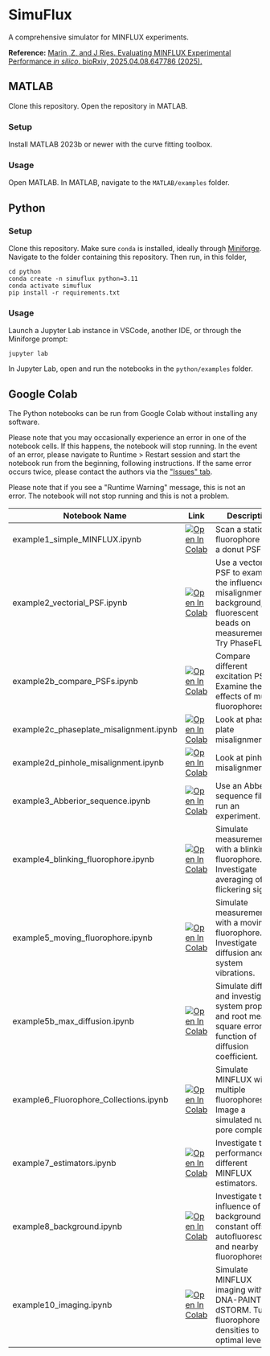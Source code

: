# SimuFlux

A comprehensive simulator for MINFLUX experiments.

**Reference:**
[Marin, Z, and J Ries. Evaluating MINFLUX Experimental Performance *in silico*. bioRxiv, 2025.04.08.647786 (2025).](https://doi.org/10.1101/2025.04.08.647786)

## MATLAB

Clone this repository. Open the repository in MATLAB. 

### Setup

Install MATLAB 2023b or newer with the curve fitting toolbox.

### Usage

Open MATLAB. In MATLAB, navigate to the `MATLAB/examples` folder.

## Python

### Setup

Clone this repository. Make sure `conda` is installed, ideally through 
[Miniforge](https://github.com/conda-forge/miniforge?tab=readme-ov-file).
Navigate to the folder containing this repository. Then run, in this folder,

```
cd python
conda create -n simuflux python=3.11
conda activate simuflux
pip install -r requirements.txt
```

### Usage

Launch a Jupyter Lab instance in VSCode, another IDE, or through the Miniforge prompt:

```
jupyter lab
```

In Jupyter Lab, open and run the notebooks in the `python/examples` folder.

## Google Colab

The Python notebooks can be run from Google Colab without installing any software.

Please note that you may occasionally experience an error in one of the notebook cells. 
If this happens, the notebook will stop running. In the event of an error, please navigate 
to Runtime > Restart session and start the notebook run from the beginning, following 
instructions. If the same error occurs twice, please contact the authors via the ["Issues" 
tab](https://github.com/ries-lab/SimuFLUX/).

Please note that if you see a "Runtime Warning" message, this is not an error. The notebook 
will not stop running and this is not a problem.


| Notebook Name | Link | Description |
|---------------|------|-------------|
| example1_simple_MINFLUX.ipynb | [![Open In Colab](https://colab.research.google.com/assets/colab-badge.svg)](https://colab.research.google.com/drive/1lAS3fMO2pxzLy0JPsQ5AC4pMNMK8Ar95) | Scan a static fluorophore with a donut PSF. |
| example2_vectorial_PSF.ipynb    | [![Open In Colab](https://colab.research.google.com/assets/colab-badge.svg)](https://colab.research.google.com/drive/1lgm1Kpv_XJT8oJnX_mBtB1QmPyjOgoew) | Use a vectorial PSF to examine the influence of misalignment, background, and fluorescent beads on measurements. Try PhaseFLUX. |
| example2b_compare_PSFs.ipynb | [![Open In Colab](https://colab.research.google.com/assets/colab-badge.svg)](https://colab.research.google.com/drive/1IeVmwU5EaQTCq2FOnU_bcnPgwNQDf8bL) | Compare different excitation PSFs. Examine the effects of multiple fluorophores. |
| example2c_phaseplate_misalignment.ipynb  | [![Open In Colab](https://colab.research.google.com/assets/colab-badge.svg)](https://colab.research.google.com/drive/1u_FvSvzCX96bSlv1O7dAh2V8rlAZbo8b) | Look at phase plate misalignment. |
| example2d_pinhole_misalignment.ipynb  | [![Open In Colab](https://colab.research.google.com/assets/colab-badge.svg)](https://colab.research.google.com/drive/1CqLoiKFxxCd5wf4iGHN29yTSV5xtj7-e) | Look at pinhole misalignment. |
| example3_Abberior_sequence.ipynb  | [![Open In Colab](https://colab.research.google.com/assets/colab-badge.svg)](https://colab.research.google.com/drive/19Qcq7qlGfqDA2Ti0_7Q8SxPwoc2XLDtk) | Use an Abberior sequence file to run an experiment. |
| example4_blinking_fluorophore.ipynb  | [![Open In Colab](https://colab.research.google.com/assets/colab-badge.svg)](https://colab.research.google.com/drive/1OQ0fQ_enYYOtbP44-mrVKRQ0CTl7UKwo) | Simulate measurement with a blinking fluorophore. Investigate averaging of flickering signal. |
| example5_moving_fluorophore.ipynb | [![Open In Colab](https://colab.research.google.com/assets/colab-badge.svg)](https://colab.research.google.com/drive/1pqMiLu17PSFbDDta0xxJ2tV6g0RHnFu4) | Simulate measurement with a moving fluorophore. Investigate diffusion and system vibrations. |
| example5b_max_diffusion.ipynb | [![Open In Colab](https://colab.research.google.com/assets/colab-badge.svg)](https://colab.research.google.com/drive/1-5EYJim_54Ebv2-uYzoMQIew9J5-rPJT) | Simulate diffusion and investigate system properties and root mean square error as a function of diffusion coefficient. |
| example6_Fluorophore_Collections.ipynb | [![Open In Colab](https://colab.research.google.com/assets/colab-badge.svg)](https://colab.research.google.com/drive/1AJv-4grNjnR9jf6jzghaCDeOe19fkL4d) | Simulate MINFLUX with multiple fluorophores. Image a simulated nuclear pore complex. |
| example7_estimators.ipynb | [![Open In Colab](https://colab.research.google.com/assets/colab-badge.svg)](https://colab.research.google.com/drive/1mLMCshwX_8bQWWLvQ7DytabVPJmn90dc) | Investigate the performance of different MINFLUX estimators. |
| example8_background.ipynb | [![Open In Colab](https://colab.research.google.com/assets/colab-badge.svg)](https://colab.research.google.com/drive/1xMTNvXxg_iqg_K3vMmkSQCgATMIRwgXj) | Investigate the influence of background from constant offsets, autofluorescence, and nearby fluorophores. |
| example10_imaging.ipynb | [![Open In Colab](https://colab.research.google.com/assets/colab-badge.svg)](https://colab.research.google.com/drive/1lbB7ysgNL9Zuzqe_6V4CssM6SAFrZg2W) | Simulate MINFLUX imaging with DNA-PAINT and dSTORM. Tune fluorophore densities to optimal levels. |
